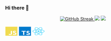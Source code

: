 ### Hi there 👋


<div align="center">
  <a href="https://github.com/lucasrq">
  <a href="https://git.io/streak-stats">
    <img src="https://streak-stats.demolab.com?user=lucasrq&theme=dark&border_radius=4&locale=pt_BR&date_format=M%20j%5B%2C%20Y%5D&card_width=496" alt="GitHub Streak">
  </a>
  <img width="496" src="https://github-readme-stats.vercel.app/api?username=lucasrq&show_icons=true&theme=dracula&include_all_commits=true&count_private=true"/>
  <img width="496"  src="https://github-readme-stats.vercel.app/api/top-langs/?username=lucasrq&layout=compact&langs_count=7&theme=dracula"/>
</div>
<div style="display: inline_block"><br>
  <img align="center" alt="js" height="30" width="40" src="https://raw.githubusercontent.com/devicons/devicon/master/icons/javascript/javascript-plain.svg">
  <img align="center" alt="Ts" height="30" width="40" src="https://raw.githubusercontent.com/devicons/devicon/master/icons/typescript/typescript-plain.svg">
  <img align="center" alt="React" height="30" width="40" src="https://raw.githubusercontent.com/devicons/devicon/master/icons/react/react-original.svg">
</div>

